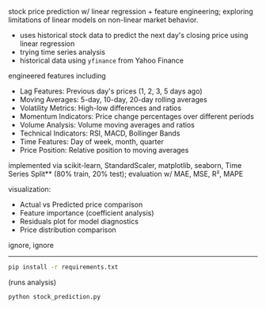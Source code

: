 stock price prediction w/ linear regression + feature engineering; exploring limitations of linear models on non-linear market behavior.

- uses historical stock data to predict the next day's closing price using linear regression
- trying time series analysis
- historical data using `yfinance` from Yahoo Finance

engineered features including
- Lag Features: Previous day's prices (1, 2, 3, 5 days ago)
- Moving Averages: 5-day, 10-day, 20-day rolling averages
- Volatility Metrics: High-low differences and ratios
- Momentum Indicators: Price change percentages over different periods
- Volume Analysis: Volume moving averages and ratios
- Technical Indicators: RSI, MACD, Bollinger Bands
- Time Features: Day of week, month, quarter
- Price Position: Relative position to moving averages

implemented via scikit-learn, StandardScaler, matplotlib, seaborn, Time Series Split** (80% train, 20% test); evaluation w/ MAE, MSE, R², MAPE

visualization: 
- Actual vs Predicted price comparison
- Feature importance (coefficient analysis)
- Residuals plot for model diagnostics
- Price distribution comparison


ignore, ignore

--------------------------------------------
```bash
pip install -r requirements.txt
```

(runs analysis)
```bash
python stock_prediction.py
```

